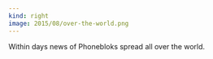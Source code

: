 ```yaml
---
kind: right
image: 2015/08/over-the-world.png
---
```


Within days news of Phonebloks spread all over the world.
